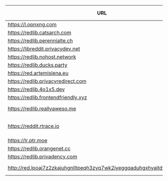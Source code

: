 |URL|Network|Version|Location|Behind Cloudflare?|Comment|
|-|-|-|-|-|-|
|https://l.opnxng.com|WWW|v0.36.0|🇸🇬 SG|||
|https://redlib.catsarch.com|WWW|v0.36.0|🇺🇸 US|||
|https://redlib.perennialte.ch|WWW|v0.36.0|🇦🇺 AU|✅||
|https://libreddit.privacydev.net|WWW|v0.36.0|🇫🇷 FR|||
|https://redlib.nohost.network|WWW|v0.36.0|🇲🇽 MX|||
|https://redlib.ducks.party|WWW|v0.36.0|🇳🇱 NL|||
|https://red.artemislena.eu|WWW|v0.36.0|🇩🇪 DE||Be crime do gay|
|https://redlib.privacyredirect.com|WWW|v0.36.0|🇫🇮 FI|||
|https://redlib.4o1x5.dev|WWW|v0.36.0|🇭🇺 HU|||
|https://redlib.frontendfriendly.xyz|WWW|v0.36.0|🇽🇽 XX|||
|https://redlib.reallyaweso.me|WWW|v0.36.0|🇩🇪 DE||A reallyaweso.me redlib instance!|
|https://reddit.rtrace.io|WWW|v0.36.0|🇦🇹 AT||Caution: +10% increased chance to contract Ligma|
|https://lr.ptr.moe|WWW|v0.36.0|🇩🇪 DE|✅||
|https://redlib.orangenet.cc|WWW|v0.36.0|🇸🇮 SI||orangelib|
|https://redlib.privadency.com|WWW|v0.36.0|🇩🇪 DE|||
|http://red.lpoaj7z2zkajuhgnlltpeqh3zyq7wk2iyeggqaduhgxhyajtdt2j7wad.onion|Tor|v0.35.1|🇩🇪 DE||Onion of red.artemislena.eu|
